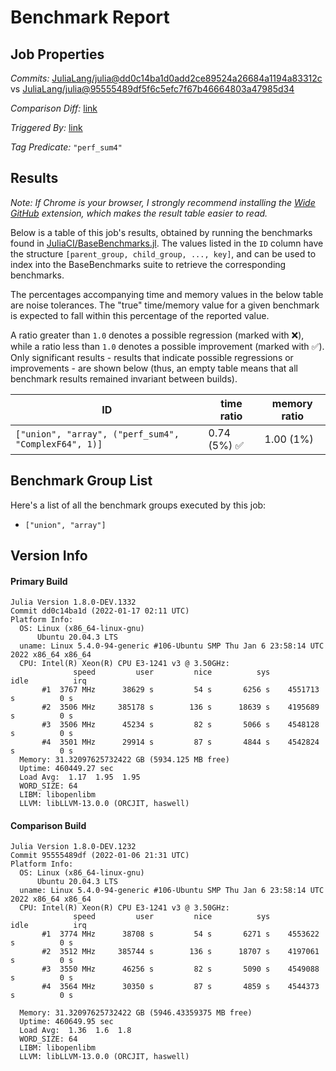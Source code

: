 # Benchmark Report

## Job Properties

*Commits:* [JuliaLang/julia@dd0c14ba1d0add2ce89524a26684a1194a83312c](https://github.com/JuliaLang/julia/commit/dd0c14ba1d0add2ce89524a26684a1194a83312c) vs [JuliaLang/julia@95555489df5f6c5efc7f67b46664803a47985d34](https://github.com/JuliaLang/julia/commit/95555489df5f6c5efc7f67b46664803a47985d34)

*Comparison Diff:* [link](https://github.com/JuliaLang/julia/compare/95555489df5f6c5efc7f67b46664803a47985d34..dd0c14ba1d0add2ce89524a26684a1194a83312c)

*Triggered By:* [link](https://github.com/JuliaLang/julia/commit/dd0c14ba1d0add2ce89524a26684a1194a83312c#commitcomment-64129833)

*Tag Predicate:* `"perf_sum4"`

## Results

*Note: If Chrome is your browser, I strongly recommend installing the [Wide GitHub](https://chrome.google.com/webstore/detail/wide-github/kaalofacklcidaampbokdplbklpeldpj?hl=en)
extension, which makes the result table easier to read.*

Below is a table of this job's results, obtained by running the benchmarks found in
[JuliaCI/BaseBenchmarks.jl](https://github.com/JuliaCI/BaseBenchmarks.jl). The values
listed in the `ID` column have the structure `[parent_group, child_group, ..., key]`,
and can be used to index into the BaseBenchmarks suite to retrieve the corresponding
benchmarks.

The percentages accompanying time and memory values in the below table are noise tolerances. The "true"
time/memory value for a given benchmark is expected to fall within this percentage of the reported value.

A ratio greater than `1.0` denotes a possible regression (marked with :x:), while a ratio less
than `1.0` denotes a possible improvement (marked with :white_check_mark:). Only significant results - results
that indicate possible regressions or improvements - are shown below (thus, an empty table means that all
benchmark results remained invariant between builds).

| ID | time ratio | memory ratio |
|----|------------|--------------|
| `["union", "array", ("perf_sum4", "ComplexF64", 1)]` | 0.74 (5%) :white_check_mark: | 1.00 (1%)  |

## Benchmark Group List

Here's a list of all the benchmark groups executed by this job:

- `["union", "array"]`

## Version Info

#### Primary Build

```
Julia Version 1.8.0-DEV.1332
Commit dd0c14ba1d (2022-01-17 02:11 UTC)
Platform Info:
  OS: Linux (x86_64-linux-gnu)
      Ubuntu 20.04.3 LTS
  uname: Linux 5.4.0-94-generic #106-Ubuntu SMP Thu Jan 6 23:58:14 UTC 2022 x86_64 x86_64
  CPU: Intel(R) Xeon(R) CPU E3-1241 v3 @ 3.50GHz: 
              speed         user         nice          sys         idle          irq
       #1  3767 MHz      38629 s         54 s       6256 s    4551713 s          0 s
       #2  3506 MHz     385178 s        136 s      18639 s    4195689 s          0 s
       #3  3506 MHz      45234 s         82 s       5066 s    4548128 s          0 s
       #4  3501 MHz      29914 s         87 s       4844 s    4542824 s          0 s
  Memory: 31.32097625732422 GB (5934.125 MB free)
  Uptime: 460449.27 sec
  Load Avg:  1.17  1.95  1.95
  WORD_SIZE: 64
  LIBM: libopenlibm
  LLVM: libLLVM-13.0.0 (ORCJIT, haswell)

```

#### Comparison Build

```
Julia Version 1.8.0-DEV.1232
Commit 95555489df (2022-01-06 21:31 UTC)
Platform Info:
  OS: Linux (x86_64-linux-gnu)
      Ubuntu 20.04.3 LTS
  uname: Linux 5.4.0-94-generic #106-Ubuntu SMP Thu Jan 6 23:58:14 UTC 2022 x86_64 x86_64
  CPU: Intel(R) Xeon(R) CPU E3-1241 v3 @ 3.50GHz: 
              speed         user         nice          sys         idle          irq
       #1  3774 MHz      38708 s         54 s       6271 s    4553622 s          0 s
       #2  3512 MHz     385744 s        136 s      18707 s    4197061 s          0 s
       #3  3550 MHz      46256 s         82 s       5090 s    4549088 s          0 s
       #4  3564 MHz      30350 s         87 s       4859 s    4544373 s          0 s
       
  Memory: 31.32097625732422 GB (5946.43359375 MB free)
  Uptime: 460649.95 sec
  Load Avg:  1.36  1.6  1.8
  WORD_SIZE: 64
  LIBM: libopenlibm
  LLVM: libLLVM-13.0.0 (ORCJIT, haswell)

```
